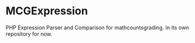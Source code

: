 # MCGExpression
PHP Expression Parser and Comparison for mathcountsgrading. In its own repository for now.
